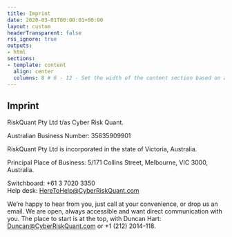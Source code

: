 ```yaml
---
title: Imprint 
date: 2020-03-01T00:00:01+00:00 
layout: custom
headerTransparent: false
rss_ignore: true
outputs:
- html
sections:
- template: content
  align: center
  columns: 8 # 6 - 12 - Set the width of the content section based on a 12 column grid
---
```

## Imprint

RiskQuant Pty Ltd t/as Cyber Risk Quant.

Australian Business Number: 35635909901

RiskQuant Pty Ltd is incorporated in the state of Victoria, Australia.

Principal Place of Business: 5/171 Collins Street, Melbourne, VIC 3000, Australia.

Switchboard: +61 3 7020 3350   
Help desk: HereToHelp@CyberRiskQuant.com

We’re happy to hear from you, just call at your convenience, or drop us an email. We are open, always accessible and want direct communication with you. The place to start is at the top, with Duncan Hart: Duncan@CyberRiskQuant.com or +1 (212) 2014-118.
